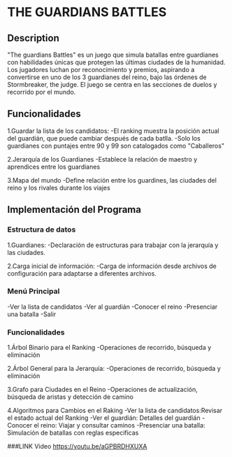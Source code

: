 # THE GUARDIANS BATTLES

## Description

"The guardians Battles" es un juego que simula batallas entre guardianes con habilidades únicas que protegen las últimas ciudades de la humanidad. Los jugadores luchan por reconocimiento y premios, aspirando a convertirse en uno de los 3 guardianes del reino, bajo las órdenes de Stormbreaker, the judge. El juego se centra en las secciones de duelos y recorrido por el mundo.

## Funcionalidades

1.Guardar la lista de los candidatos:
  -El ranking muestra la posición actual del guardián, que puede cambiar después de cada batlla.
  -Solo los guardianes con puntajes entre 90 y 99 son catalogados como "Caballeros"

2.Jerarquía de los Guardianes
  -Establece la relación de maestro y aprendices entre los guardianes

3.Mapa del mundo
  -Define relación entre los guardines, las ciudades del reino y los rivales durante los viajes

## Implementación del Programa

### Estructura de datos

1.Guardianes:
  -Declaración de estructuras para trabajar con la jerarquía y las ciudades.

2.Carga inicial de información:
  -Carga de información desde archivos de configuración para adaptarse a diferentes archivos.

### Menú Principal

  -Ver la lista de candidatos
  -Ver al guardián
  -Conocer el reino
  -Presenciar una batalla
  -Salir

### Funcionalidades

1.Árbol Binario para el Ranking 
  -Operaciones de recorrido, búsqueda y eliminación

2.Árbol General para la Jerarquía:
  -Operaciones de recorrido, búsqueda y eliminación

3.Grafo para Ciudades en el Reino
  -Operaciones de actualización, búsqueda de aristas y detección de camino

4.Algoritmos para Cambios en el Raking
  -Ver la lista de candidatos:Revisar el estado actual del Ranking
  -Ver el guardián: Detalles del guardián
  -Conocer el reino: Viajar y consultar caminos
  -Presenciar una batalla: Simulación de batallas con reglas especificas

###LINK Video
https://youtu.be/aGPBRDHXUXA
